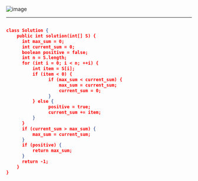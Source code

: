 
![image](https://user-images.githubusercontent.com/16453315/120931663-44e6cf00-c6fb-11eb-8834-570d5fbfff55.png)



-------
```json

class Solution {
    public int solution(int[] S) {
      int max_sum = 0;
      int current_sum = 0;
      boolean positive = false;
      int n = S.length;
      for (int i = 0; i < n; ++i) {
          int item = S[i];
          if (item < 0) {
                if (max_sum < current_sum) {
                    max_sum = current_sum;
                    current_sum = 0;
                }
          } else {
                positive = true;
                current_sum += item;
          }
      }
      if (current_sum > max_sum) {
          max_sum = current_sum;
      }
      if (positive) {
          return max_sum;
      }
      return -1;
    }
}

```

